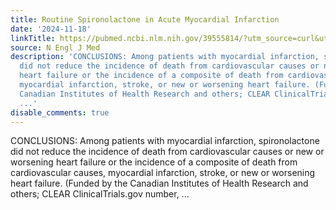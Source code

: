 ```yaml
---
title: Routine Spironolactone in Acute Myocardial Infarction
date: '2024-11-18'
linkTitle: https://pubmed.ncbi.nlm.nih.gov/39555814/?utm_source=curl&utm_medium=rss&utm_campaign=pubmed-2&utm_content=1LIK-026Y9bjRE4xDQ231BSa89BnY4O2Rfi-9WXQd8C31C6cqE&fc=20211015124055&ff=20241119173555&v=2.18.0.post9+e462414
source: N Engl J Med
description: 'CONCLUSIONS: Among patients with myocardial infarction, spironolactone
  did not reduce the incidence of death from cardiovascular causes or new or worsening
  heart failure or the incidence of a composite of death from cardiovascular causes,
  myocardial infarction, stroke, or new or worsening heart failure. (Funded by the
  Canadian Institutes of Health Research and others; CLEAR ClinicalTrials.gov number,
  ...'
disable_comments: true
---
```

CONCLUSIONS: Among patients with myocardial infarction, spironolactone did not reduce the incidence of death from cardiovascular causes or new or worsening heart failure or the incidence of a composite of death from cardiovascular causes, myocardial infarction, stroke, or new or worsening heart failure. (Funded by the Canadian Institutes of Health Research and others; CLEAR ClinicalTrials.gov number, ...